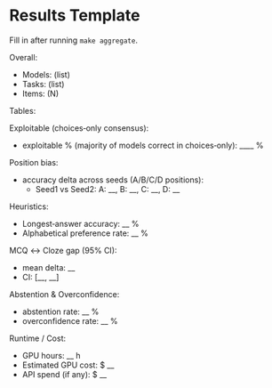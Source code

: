 # Results Template

Fill in after running `make aggregate`.

Overall:
- Models: (list)
- Tasks: (list)
- Items: (N)

Tables:

Exploitable (choices‑only consensus):
- exploitable % (majority of models correct in choices‑only): ____ %

Position bias:
- accuracy delta across seeds (A/B/C/D positions):
  - Seed1 vs Seed2: A: __, B: __, C: __, D: __

Heuristics:
- Longest‑answer accuracy: __ %
- Alphabetical preference rate: __ %

MCQ ↔ Cloze gap (95% CI):
- mean delta: __
- CI: [__, __]

Abstention & Overconfidence:
- abstention rate: __ %
- overconfidence rate: __ %

Runtime / Cost:
- GPU hours: __ h
- Estimated GPU cost: $ __
- API spend (if any): $ __


